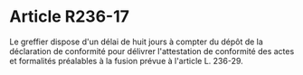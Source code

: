 # Article R236-17

Le greffier dispose d'un délai de huit jours à compter du dépôt de la déclaration de conformité pour délivrer l'attestation de conformité des actes et formalités préalables à la fusion prévue à l'article L. 236-29.
